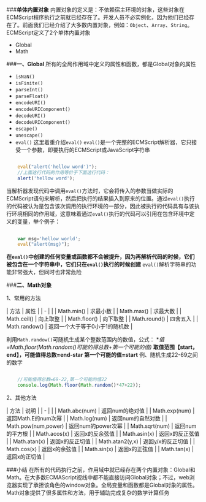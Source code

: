 ###**单体内置对象**
内置对象的定义是：不依赖宿主环境的对象，这些对象在ECMScript程序执行之前就已经存在了。开发人员不必实例化，因为他们已经存在了。前面我们已经介绍了大多数内置对象，例如：`Object`、`Array`、`String`。
ECMScript定义了2个单体内置对象

* Global
* Math

###**一、Global**
所有的全局作用域中定义的属性和函数，都是Global对象的属性

* `isNaN()`
* `isFinite()`
* `parseInt()`
* `parseFloat()`
* `encodeURI()`
* `encodeURIComponent()`
* `decodeURI()`
* `decodeURIComponent()`
* `escape()`
* `unescape()`
* `eval()`
这里着重介绍`eval()`
`eval()`是一个完整的ECMScript解析器，它只接受一个参数，即要执行的ECMScript或JavaScript字符串

```js

	eval("alert('hellow word')");
	//上面这行代码的作用等价于下面这行代码：
	alert('hellow word');
```
当解析器发现代码中调用`eval()`方法时，它会将传入的参数当做实际的ECMScript语句来解析，然后把执行的结果插入到原来的位置。通过`eval()`执行的代码被认为是包含该次调用的执行环境的一部分，因此被执行的代码具有与该执行环境相同的作用域，这意味着通过`eval()`执行的代码可以引用在包含环境中定义的变量，举个例子：

```js
	
	var msg='hellow world';
	eval("alert(msg)");
```
**在`eval()`中创建的任何变量或函数都不会被提升，因为再解析代码的时候，它们被包含在一个字符串中，它们只在`eval()`执行的时候创建**
`eval()`解析字符串的功能非常强大，但同时也非常危险

###**二、Math对象**

1、常用的方法

| 方法          | 属性                           |
| -             |                                |
| Math.min()    | 求最小数                       |
| Math.max()    | 求最大数                       |
| Math.ceil()   | 向上取整                       |
| Math.floor()  | 向下取整                       |
| Math.round()  | 四舍五入                       |
| Math.randow() | 返回一个大于等于0小于1的随机数 |

利用`Math.randow()`可随机生成某个整数范围内的数值，公式：
**值=Math.floor(Math.random()*可能的得总数+第一个可能的值)**
**取值范围【start，end】，可能值得总数=end-star 第一个可能的值=start**
例、随机生成22-69之间的数字

```js

	//可能值得总数=69-22,第一个可能的值22
	console.log(Math.floor(Math.random()*47+22));
```

2、其他方法

| 方法                | 说明                |
| -                   |                     |
| Math.abc(num)       | 返回num的绝对值     |
| Math.exp(num)       | 返回Math.E的num次幂 |
| Math.log(num)       | 返回num的自然对数   |
| Math.pow(num,power) | 返回num的power次幂  |
| Math.sqrt(num)      | 返回num的平方根     |
| Math.acos(x)        | 返回x的反余弦值     |
| Math.asin(x)        | 返回x的反正弦值     |
| Math.atan(x)        | 返回x的反正切值     |
| Math.atan2(y,x)     | 返回y/x的反正切值   |
| Math.cos(x)         | 返回x的余弦值       |
| Math.sin(x)         | 返回x的正弦值       |
| Math.tan(x)         | 返回x的正切值       |


###小结
在所有的代码执行之前，作用域中就已经存在两个内置对象：Global和Math。在大多数ECMAScript视线中都不能直接访问Global对象；不过，web浏览器实现了承担该角色的window对象。全局变量和函数都是Global对象的属性。Math对象提供了很多属性和方法，用于辅助完成复杂的数学计算任务

